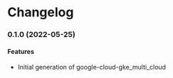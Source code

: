 # Changelog

### 0.1.0 (2022-05-25)

#### Features

* Initial generation of google-cloud-gke_multi_cloud
